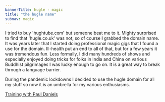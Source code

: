 ```yaml
---
bannerTitle: hugle - magic
title: "the hugle name"
subnav: magic 
---
```


I tried to buy 'hughtube.com' but someone beat me to it. Mighty surprised to find that 'hugle.co.uk' was not, so of course I grabbed the domain name. It was years later that I started doing professional magic gigs that I found a use for the domain. Ill-health put an end to all of that, but for a few years it was tremendous fun. Less formally, I did many hundreds of shows and especially enjoyed doing tricks for folks in India and China on various Buddhist pilgrimages I was lucky enough to go on. It is a great way to break through a language barrier.  

During the pandemic lockdowns I decided to use the hugle domain for all my stuff so now it is an umbrella for my various enthusiasms.

[Training with Paul Daniels](/hk/yarn/paul-daniels/)
